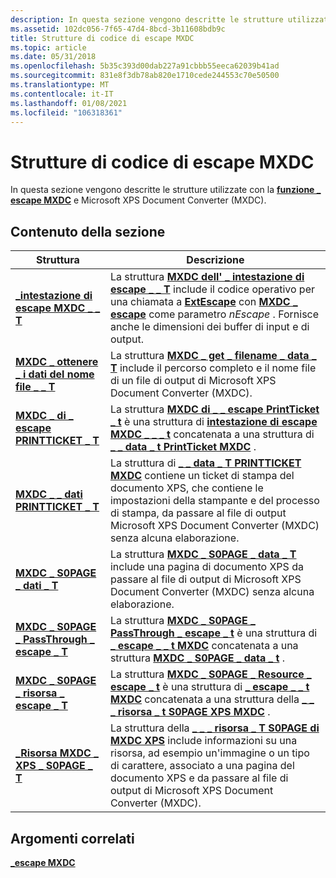 ```yaml
---
description: In questa sezione vengono descritte le strutture utilizzate con la \_ funzione Escape MXDC e Microsoft XPS Document Converter (MXDC).
ms.assetid: 102dc056-7f65-47d4-8bcd-3b11608bdb9c
title: Strutture di codice di escape MXDC
ms.topic: article
ms.date: 05/31/2018
ms.openlocfilehash: 5b35c393d00dab227a91cbbb55eeca62039b41ad
ms.sourcegitcommit: 831e8f3db78ab820e1710cede244553c70e50500
ms.translationtype: MT
ms.contentlocale: it-IT
ms.lasthandoff: 01/08/2021
ms.locfileid: "106318361"
---
```

# <a name="mxdc-escape-code-structures"></a>Strutture di codice di escape MXDC

In questa sezione vengono descritte le strutture utilizzate con la [**funzione \_ escape MXDC**](mxdc-escape.md) e Microsoft XPS Document Converter (MXDC).

## <a name="in-this-section"></a>Contenuto della sezione



| Struttura                                                                              | Descrizione                                                                                                                                                                                                                                                                          |
|----------------------------------------------------------------------------------------|--------------------------------------------------------------------------------------------------------------------------------------------------------------------------------------------------------------------------------------------------------------------------------------|
| [**\_intestazione di escape MXDC \_ \_ T**](mxdcescapeheader.md)<br/>                         | La struttura [**MXDC dell' \_ intestazione di escape \_ \_ T**](/windows/desktop/printdocs/mxdcescapeheader) include il codice operativo per una chiamata a [**ExtEscape**](/windows/desktop/api/Wingdi/nf-wingdi-extescape) con [**MXDC \_ escape**](mxdc-escape.md) come parametro *nEscape* . Fornisce anche le dimensioni dei buffer di input e di output.<br/>  |
| [**MXDC \_ ottenere \_ i dati del nome file \_ \_ T**](mxdcgetfilenamedata.md)<br/>                 | La struttura [**MXDC \_ get \_ filename \_ data \_ T**](/windows/desktop/printdocs/mxdcgetfilenamedata) include il percorso completo e il nome file di un file di output di Microsoft XPS Document Converter (MXDC).<br/>                                                                                                     |
| [**MXDC \_ di \_ escape PRINTTICKET \_ T**](mxdcprintticketescape.md)<br/>               | La struttura [**MXDC di \_ \_ escape PrintTicket \_ t**](mxdcprintticketescape.md) è una struttura di [**intestazione di escape MXDC \_ \_ \_ t**](mxdcescapeheader.md) concatenata a una struttura di [**\_ \_ data \_ t PrintTicket MXDC**](mxdcprintticketpassthrough.md) .<br/>                            |
| [**MXDC \_ \_ dati PRINTTICKET \_ T**](mxdcprintticketpassthrough.md)<br/>            | La struttura di [**\_ \_ data \_ T PRINTTICKET MXDC**](/windows/desktop/printdocs/mxdcprintticketpassthrough) contiene un ticket di stampa del documento XPS, che contiene le impostazioni della stampante e del processo di stampa, da passare al file di output Microsoft XPS Document Converter (MXDC) senza alcuna elaborazione.<br/>              |
| [**MXDC \_ S0PAGE \_ dati \_ T**](mxdcs0pagedata.md)<br/>                             | La struttura [**MXDC \_ S0PAGE \_ data \_ T**](/windows/desktop/printdocs/mxdcs0pagedata) include una pagina di documento XPS da passare al file di output di Microsoft XPS Document Converter (MXDC) senza alcuna elaborazione.<br/>                                                                                  |
| [**MXDC \_ S0PAGE \_ PassThrough \_ escape \_ T**](mxdcs0pagepassthroughescape.md)<br/> | La struttura [**MXDC \_ S0PAGE \_ PassThrough \_ escape \_ t**](/windows/desktop/printdocs/mxdcs0pagepassthroughescape) è una struttura di [**\_ escape \_ \_ t MXDC**](mxdcescapeheader.md) concatenata a una struttura [**MXDC \_ S0PAGE \_ data \_ t**](mxdcs0pagedata.md) .<br/>                             |
| [**MXDC \_ S0PAGE \_ risorsa \_ escape \_ T**](mxdcs0pageresourceescape.md)<br/>       | La struttura [**MXDC \_ S0PAGE \_ Resource \_ escape \_ t**](/windows/desktop/printdocs/mxdcs0pageresourceescape) è una struttura di [**\_ escape \_ \_ t MXDC**](mxdcescapeheader.md) concatenata a una struttura della [**\_ \_ \_ risorsa \_ t S0PAGE XPS MXDC**](mxdcxpss0pageresource.md) .<br/>                   |
| [**\_Risorsa MXDC \_ XPS \_ S0PAGE \_ T**](mxdcxpss0pageresource.md)<br/>             | La struttura della [**\_ \_ \_ risorsa \_ T S0PAGE di MXDC XPS**](/windows/desktop/printdocs/mxdcxpss0pageresource) include informazioni su una risorsa, ad esempio un'immagine o un tipo di carattere, associato a una pagina del documento XPS e da passare al file di output di Microsoft XPS Document Converter (MXDC).<br/> |



 

## <a name="related-topics"></a>Argomenti correlati

<dl> <dt>

[**\_escape MXDC**](mxdc-escape.md)
</dt> </dl>

 

